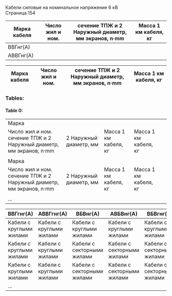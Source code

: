 Кабели силовые на номинальное напряжение 6 кВ  
Страница 154

| Марка кабеля | Число жил и ном.| сечение ТПЖ и 2 Наружный диаметр, мм экранов, n·mm | Масса 1 км кабеля, кг |
|--------------|------------------|---------------------------------------------|--------------------|
| ВВГнг(А)     |                |                                             |                    |
| АВВГнг(А)    |                |                                             |                    |

| Марка кабеля | Число жил и ном.| сечение ТПЖ и 2 Наружный диаметр, мм экранов, n·mm | Масса 1 км кабеля, кг |
|--------------|------------------|----------------------------------------------------|--------------------|

### Tables:

#### Table 0:

|         |            |             |                     |                      |
|---------|------------|-------------|---------------------|----------------------|
| Марка   |              |           |                       |                      |
| Число жил и ном. сечение ТПЖ и 2 Наружный диаметр, мм экранов, n·mm | 2 Наружный диаметр, мм | Масса 1 км кабеля, кг | Масса 1 км кабеля, кг |
|        |             |             |                       |                      |
| Марка   |              |           |                       |                      |
| Число жил и ном. сечение ТПЖ и 2 Наружный диаметр, мм экранов, n·mm | 2 Наружный диаметр, мм | Масса 1 км кабеля, кг | Масса 1 км кабеля, кг |
|        |             |             |                       |                      |
| ...     |             |             |                       |                      |

| ВВГгнг(А)| АВВГгнг(А)      | ВБВнг(А)       | АВБВнг(А)          | ВБВгнг(А)       | АВБВгнг(А)          |
|----------|-------------------|-----------------|---------------------|-----------------|-----------------------|
| Кабели с круглыми жилами | Кабели с круглыми жилами | Кабели с круглыми жилами | Кабели с круглыми жилами | Кабели с круглыми жилами | Кабели с круглыми жилами |
| Кабели с круглыми жилами | Кабели с круглыми жилами | Кабели с секторными жилами | Кабели с секторными жилами | Кабели с секторными жилами | Кабели с секторными жилами |
| Кабели с круглыми жилами | Кабели с круглыми жилами | Кабели с секторными жилами | Кабели с секторными жилами | Кабели с секторными жилами | Кабели с секторными жилами |
| ...      |                   |                 |                     |                  |                        |
